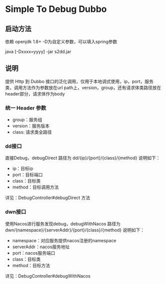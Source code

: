 # Simple To Debug Dubbo

## 启动方法

依赖 openjdk 1.8+ -D为自定义参数，可以填入spring参数

java [-Dxxxx=yyyy] -jar s2dd.jar


## 说明
提供 Http 到 Dubbo 接口的泛化调用，仅用于本地调式使用，ip，port，服务类，调用方法作为参数放在url path上，version，group，还有请求体类路径放在header部分，请求体作为body

### 统一 Header 参数
- group：服务组
- version：服务版本
- class: 请求类全路径

### dd接口 
直接Debug，debugDirect
路径为 dd/{ip}/{port}/{class}/{method}
说明如下：
- ip：目标ip
- port：目标端口
- class：目标类
- method：目标调用方法

详见：DebugController#debugDirect 方法

### dwn接口 
使用Nacos进行服务发现debug，debugWithNacos
路径为 dwn/{namespace}/{serverAddr}/{port}/{class}/{method}
说明如下：
- namespace：对应服务提供nacos注册的namespace
- serverAddr：nacos服务地址
- port：nacos服务端口
- class：目标类
- method：目标方法

详见：DebugController#debugWithNacos
